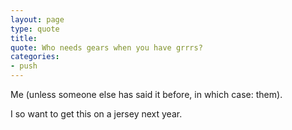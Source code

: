 ```yaml
---
layout: page
type: quote
title: 
quote: Who needs gears when you have grrrs?
categories: 
- push
---
```

Me (unless someone else has said it before, in which case: them).

I so want to get this on a jersey next year.
